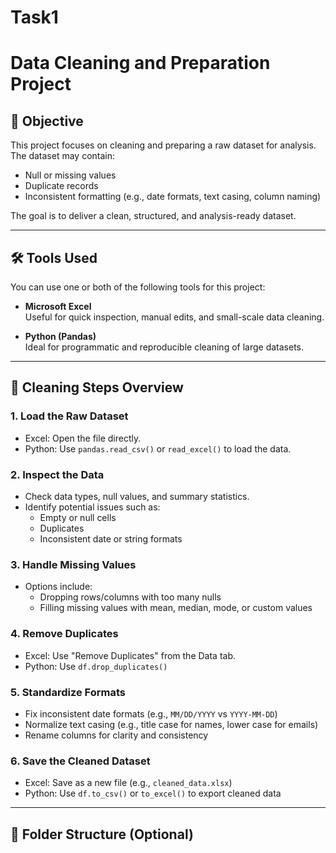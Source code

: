 # Task1

# Data Cleaning and Preparation Project

## 📌 Objective

This project focuses on cleaning and preparing a raw dataset for analysis. The dataset may contain:
- Null or missing values
- Duplicate records
- Inconsistent formatting (e.g., date formats, text casing, column naming)

The goal is to deliver a clean, structured, and analysis-ready dataset.

---

## 🛠️ Tools Used

You can use one or both of the following tools for this project:

- **Microsoft Excel**  
  Useful for quick inspection, manual edits, and small-scale data cleaning.

- **Python (Pandas)**  
  Ideal for programmatic and reproducible cleaning of large datasets.

---

## 🧹 Cleaning Steps Overview

### 1. Load the Raw Dataset
- Excel: Open the file directly.
- Python: Use `pandas.read_csv()` or `read_excel()` to load the data.

### 2. Inspect the Data
- Check data types, null values, and summary statistics.
- Identify potential issues such as:
  - Empty or null cells
  - Duplicates
  - Inconsistent date or string formats

### 3. Handle Missing Values
- Options include:
  - Dropping rows/columns with too many nulls
  - Filling missing values with mean, median, mode, or custom values

### 4. Remove Duplicates
- Excel: Use "Remove Duplicates" from the Data tab.
- Python: Use `df.drop_duplicates()`

### 5. Standardize Formats
- Fix inconsistent date formats (e.g., `MM/DD/YYYY` vs `YYYY-MM-DD`)
- Normalize text casing (e.g., title case for names, lower case for emails)
- Rename columns for clarity and consistency

### 6. Save the Cleaned Dataset
- Excel: Save as a new file (e.g., `cleaned_data.xlsx`)
- Python: Use `df.to_csv()` or `to_excel()` to export cleaned data

---

## 📁 Folder Structure (Optional)

